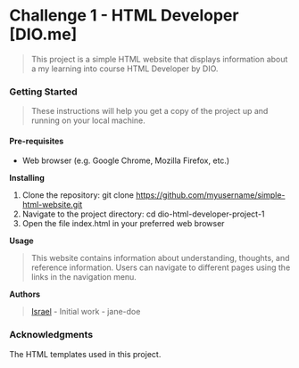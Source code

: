 # Challenge 1 - HTML Developer [DIO.me]
> This project is a simple HTML website that displays information about a my learning into course HTML Developer by DIO.

### Getting Started
> These instructions will help you get a copy of the project up and running on your local machine.

#### Pre-requisites
- Web browser (e.g. Google Chrome, Mozilla Firefox, etc.)

**Installing**
1. Clone the repository: git clone https://github.com/myusername/simple-html-website.git
1. Navigate to the project directory: cd dio-html-developer-project-1
1. Open the file index.html in your preferred web browser

**Usage**
> This website contains information about understanding, thoughts, and reference information. Users can navigate to different pages using the links in the navigation menu.

**Authors**
> [Israel](https://github.dev/ribeiroroqueisrael/) - Initial work - jane-doe

### Acknowledgments
The HTML templates used in this project.

